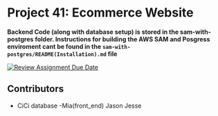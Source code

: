 # Project 41: Ecommerce Website

**Backend Code (along with database setup) is stored in the sam-with-postgres folder. Instructions for building the AWS SAM and Posgress enviroment cant be found in the ```sam-with-postgres/README(Installation).md``` file**






[![Review Assignment Due Date](https://classroom.github.com/assets/deadline-readme-button-24ddc0f5d75046c5622901739e7c5dd533143b0c8e959d652212380cedb1ea36.svg)](https://classroom.github.com/a/t8qno6SJ)


## Contributors
 
- CiCi database
-Mia(front_end)
Jason
Jesse
 
 
